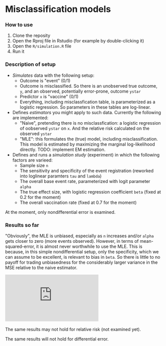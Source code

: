 # Misclassification models

### How to use

1. Clone the reposity
2. Open the Rproj file in Rstudio (for example by double-clicking it)
3. Open the `R/simulation.R` file
4. Run it

### Description of setup

* _Simulates_ data with the following setup: 
    - Outcome is "event" (0/1)
    - Outcome is misclassified. So there is an unobserved true outcome, `y`, and an observed, potentially error-prone, outcome `ystar`
    - Predictor `x` is "vaccine" (0/1)
    - Everything, including misclassfication table, is parameterized as a logistic regression. So parameters in these tables are log-linear.
* Defines _estimators_ you might apply to such data. Currently the following are implemented:
    - "Naive", pretending there is no misclassfication: a logistic regression of oobserved `ystar` on `x`. And the relative risk calculated on the observed `ystar`
    - "MLE": this formulates the (true) model, including misclassification. This model is estimated by maximizing the marginal log-likelihood directly. TODO: implement EM estimation.
* Defines and runs a _simulation study_ (experiment) in which the following factors are varieed:
    - Sample size `n`
    - The sensitivity and specificity of the event registration (reworked into loglinear paramters `tau` and `lambda`)
    - The overall base event rate, parameterized with logit parameter `alpha`
    - The true effect size, with logistic regression coefficient `beta` (fixed at 0.2 for the moment)
    - The overall vaccination rate (fixed at 0.7 for the moment)

At the moment, only nondifferential error is examined.

### Results so far

"Obviously", the MLE is unbiased, especially as `n` increases and/or `alpha` gets closer to zero (more events observed). However, in terms of mean-squared-error, it is almost never worthwhile to use the MLE. This is because, in this simple nondifferential setup, only the specificity, which we can assume to be excellent, is relevant to bias in `beta`. So there is little to no payoff for trading unbiasedness for the considerably larger variance in the MSE relative to the naive estimator. 

![Mean absolute error illustration](https://github.com/daob/vaccine-misclassification/blob/dcbe1cff67edcddcac11420ae1a4f42bb9b2ae23/images/mean_absolute_error_big.pdf)

The same results may not hold for relative risk (not examined yet).

The same results will not hold for differential error.